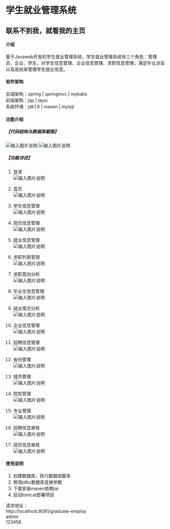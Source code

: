 # 学生就业管理系统

##  联系不到我，就看我的主页 
 
#### 介绍
基于Javaweb开发的学生就业管理系统，学生就业管理系统有三个角色：管理员、企业、学生，对学生信息管理、企业信息管理、求职信息管理，满足毕业涉及以及高校来管理学生就业信息。  

#### 软件架构
后端架构：spring | springmvc | mybatis  
前端架构：jsp | layui  
系统环境：jdk1.8 | maven | mysql  

#### 功能介绍
##### 【代码结构与数据库截图】
![输入图片说明](images/image1.jpg) 
![输入图片说明](images/image2.jpg)

##### 【功能详述】 
 1. 登录  
![输入图片说明](images/image3.png)

 2. 首页  
![输入图片说明](images/image4.png)

 3. 学生信息管理  
![输入图片说明](images/image5.png)

 4. 简历信息管理  
![输入图片说明](images/image6.png)

 5. 就业信息管理  
![输入图片说明](images/image7.png)

 6. 求职列表管理  
![输入图片说明](images/image8.png)

 7. 求职意向分析  
![输入图片说明](images/image9.png)

 8. 毕业生信息管理  
![输入图片说明](images/image10.png)

 9. 就业情况分析  
![输入图片说明](images/image11.png)

 10. 企业信息管理  
![输入图片说明](images/image12.png)

 11. 招聘信息管理  
![输入图片说明](images/image13.png)

 12. 省份管理  
![输入图片说明](images/image14.png)

 13. 城市管理  
![输入图片说明](images/image15.png)

 14. 院校管理  
![输入图片说明](images/image16.png)

 15. 专业管理  
![输入图片说明](images/image17.png)

 16. 招聘信息审核  
![输入图片说明](images/image18.png)

 17. 简历信息审核  
![输入图片说明](images/image19.png)


#### 使用说明
1. 创建数据库，执行数据库脚本  
2. 修改jdbc数据库连接参数  
3. 下载安装maven依赖jar  
4. 启动tomcat部署项目  

请求地址：  
    http://localhost:8081/graduate-employ  
    admin    
    123456  